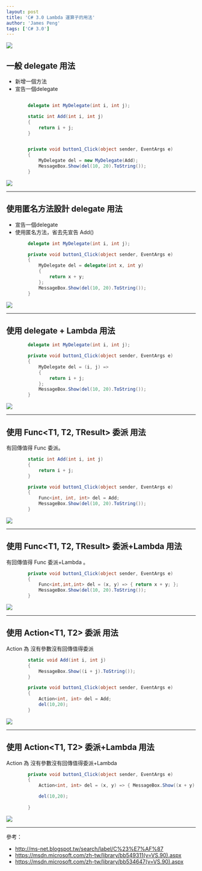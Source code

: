 ```yaml
---
layout: post
title: 'C# 3.0 Lambda 運算子的用法'
author: 'James Peng'
tags: ['C# 3.0']
---
```


![](http://i.imgur.com/Ja9GoGW.jpg)

## 一般 delegate 用法 ##

- 新增一個方法
- 宣告一個delegate

~~~csharp

        delegate int MyDelegate(int i, int j);

        static int Add(int i, int j)
        {
            return i + j;
        }


        private void button1_Click(object sender, EventArgs e)
        {
            MyDelegate del = new MyDelegate(Add);
            MessageBox.Show(del(10, 20).ToString());            
        }
~~~

![](http://i.imgur.com/MUklFfc.png)


----------

## 使用匿名方法設計 delegate 用法 ##

- 宣告一個delegate
- 使用匿名方法，省去先宣告 Add()

~~~csharp
        delegate int MyDelegate(int i, int j);

        private void button1_Click(object sender, EventArgs e)
        {
            MyDelegate del = delegate(int x, int y)
            {
                return x + y;
            };
            MessageBox.Show(del(10, 20).ToString());            
        }
~~~

![](http://i.imgur.com/MUklFfc.png)



----------

## 使用 delegate + Lambda 用法 ##

~~~csharp
        delegate int MyDelegate(int i, int j);

        private void button1_Click(object sender, EventArgs e)
        {
            MyDelegate del = (i, j) =>
            {
                return i + j;
            };
            MessageBox.Show(del(10, 20).ToString());            
        }
~~~

![](http://i.imgur.com/MUklFfc.png)

----------


## 使用 Func<T1, T2, TResult> 委派 用法 ##

有回傳值得  Func 委派。

~~~csharp
        static int Add(int i, int j)
        {
            return i + j;
        }

        private void button1_Click(object sender, EventArgs e)
        {
            Func<int, int, int> del = Add;
            MessageBox.Show(del(10, 20).ToString());                                 
        }
~~~

![](http://i.imgur.com/MUklFfc.png)

----------


## 使用 Func<T1, T2, TResult> 委派+Lambda 用法 ##

有回傳值得  Func 委派+Lambda 。

~~~csharp
        private void button1_Click(object sender, EventArgs e)
        {
            Func<int,int,int> del = (x, y) => { return x + y; };
            MessageBox.Show(del(10, 20).ToString());            
        }
~~~

![](http://i.imgur.com/MUklFfc.png)


----------

## 使用 Action<T1, T2> 委派 用法 ##

Action 為 沒有參數沒有回傳值得委派

~~~csharp
        static void Add(int i, int j)
        {            
            MessageBox.Show((i + j).ToString());
        }

        private void button1_Click(object sender, EventArgs e)
        {
            Action<int, int> del = Add;
            del(10,20);                             
        }
~~~

![](http://i.imgur.com/MUklFfc.png)

----------

## 使用 Action<T1, T2> 委派+Lambda 用法 ##

Action 為 沒有參數沒有回傳值得委派+Lambda

~~~csharp
        private void button1_Click(object sender, EventArgs e)
        {            
            Action<int, int> del = (x, y) => { MessageBox.Show((x + y).ToString()); };

            del(10,20);
                     
        }
~~~

![](http://i.imgur.com/MUklFfc.png)

----------

參考：

- http://ms-net.blogspot.tw/search/label/C%23%E7%AF%87
- https://msdn.microsoft.com/zh-tw/library/bb549311(v=VS.90).aspx
- https://msdn.microsoft.com/zh-tw/library/bb534647(v=VS.90).aspx

